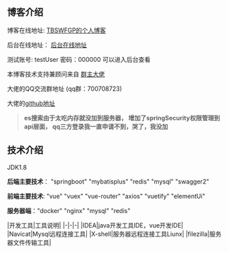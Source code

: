 ## 博客介绍 
博客在线地址: [TBSWFGP的个人博客](www.justcopy.top)

后台在线地址： [后台在线地址](www.justcopy.top:8081)

测试账号: testUser  密码：000000  可以进入后台查看


本博客技术支持兼顾问来自 [群主大佬](https://www.talkxj.com/)

大佬的QQ交流群地址 (qq群：700708723)

大佬的[github地址](https://github.com/X1192176811)


> **es搜索由于太吃内存就没加到服务器，
增加了springSecurity权限管理到api层面，
qq三方登录我一直申请不到，哭了，我没加**

## 技术介绍
JDK1.8

**后端主要技术**： "springboot" "mybatisplus" "redis" "mysql" "swagger2"

**前端主要技术**: "vue"  "vuex"  "vue-router"  "axios"  "vuetify" 
"elementUi"

**服务器端**："docker" "nginx" "mysql" "redis" 
  
|开发工具|工具说明|
|-|-|-|
|IDEA|java开发工具IDE，vue开发IDE|
|Navicat|Mysql远程连接工具|
|X-shell|服务器远程连接工具Liunx|
|filezilla|服务器文件传输工具|
